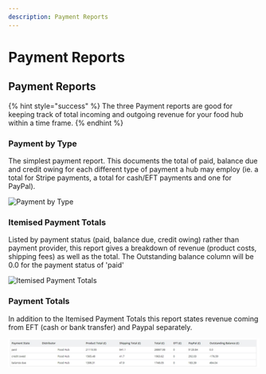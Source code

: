 ```yaml
---
description: Payment Reports
---
```


# Payment  Reports

## Payment Reports

{% hint style="success" %}
The three Payment reports are good for keeping track of total incoming and outgoing revenue for your food hub within a time frame.
{% endhint %}

### Payment by Type

The simplest payment report. This documents the total of paid, balance due and credit owing for each different type of payment a hub may employ (ie. a total for Stripe payments, a total for cash/EFT payments and one for PayPal).

![Payment by Type](<../../.gitbook/assets/payment by type.jpg>)

### Itemised Payment Totals

Listed by payment status (paid, balance due, credit owing) rather than payment provider, this report gives a breakdown of revenue (product costs, shipping fees) as well as the total.  The Outstanding balance column will be 0.0 for the payment status of 'paid'

![Itemised Payment Totals](../../.gitbook/assets/itemizedpayment.jpg)

### Payment Totals

In addition to the Itemised Payment Totals this report states revenue coming from EFT (cash or bank transfer) and Paypal separately.

![Payment Totals](<../../.gitbook/assets/payment totals.jpg>)

